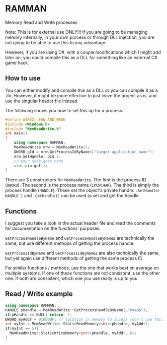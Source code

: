 # RAMMAN
Memory Read and Write processes

Note: This is for external use ONLY!!! If you are going to be managing memory
internally, in your own process or through DLL injection, you are not going
to be able to use this to any advantage.

However, if you are using C#, with a couple modifications which I might add
later on, you could compile this as a DLL for something like an external
C# game hack.

## How to use
You can either modify and compile this as a DLL or you can compile it as a .lib.
However, it might be more effective to just leave the project as is, and use the
singular header file instead.

The following shows you how to set this up for a process.
```cpp
#define WIN32_LEAN_AND_MEAN
#include <Windows.h>
#include "MemReadWrite.h"
int main()
{
	using namespace RAMMAN;
	MemReadWrite mrw = MemReadWrite();
	DWORD pId = mrw.GetProcessIdByName(L"target application name");
	mrw.SetHandle( pId );
	// your code goes here
	std::cin.get();
}
```
There are 3 constructors for `MemReadWrite`. The first is the process ID (`DWORD`).
The second is the process name (`LPCWCHAR`). The third is simply the process handle (`HANDLE`).
These set the object's private handle. `.SetHandle( HANDLE )` and `.GetHandle()` can be used
to set and get the handle.

## Functions
I suggest you take a look in the actual header file and read the comments for documentation
on the functions' purposes.

`GetProcessHandleByName` and `GetProcessHandleByName2` are technically the same, but use
different methods of getting the process handle.

`GetProcessIdByName` and `GetProcessIdByName2` are also technically the same, but yet again
use different methods of getting the same process ID.

For similar functions / methods, use the one that works best on average on multiple systems.
If one of these functions are not consistent, use the other one. If both are consistent,
which one you use really is up to you.

## Read / Write example
```cpp
using namespace RAMMAN;
HANDLE pHandle = MemReadWrite::GetProcessHandleByName(L"myapp");
if(pHandle == NULL) return -1;
DWORD myAddr = 0x0000F; // location in memory to access (don't use this one lol)
int myInt = MemReadWrite::StaticReadMemory<int>(pHandle, myAddr);
if(myInt == 5){
  MemReadWrite::StaticWriteMemory<int>(pHandle, myAddr, 6);
}
```
